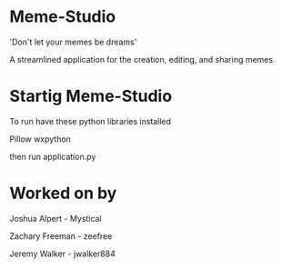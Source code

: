 # Meme-Studio
'Don't let your memes be dreams'

A streamlined application for the creation, editing, and sharing memes

# Startig Meme-Studio
To run have these python libraries installed

Pillow
wxpython

then run application.py



# Worked on by

Joshua Alpert - Mystical

Zachary Freeman - zeefree

Jeremy Walker - jwalker884




